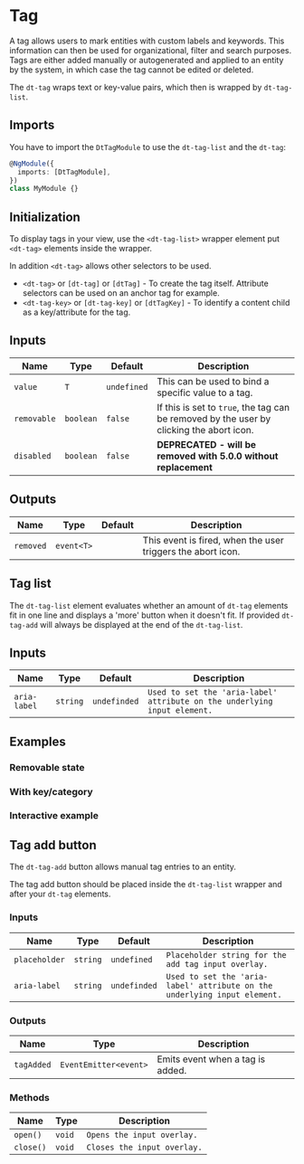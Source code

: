 # Tag

A tag allows users to mark entities with custom labels and keywords. This
information can then be used for organizational, filter and search purposes.
Tags are either added manually or autogenerated and applied to an entity by the
system, in which case the tag cannot be edited or deleted.

The `dt-tag` wraps text or key-value pairs, which then is wrapped by
`dt-tag-list`.

<ba-live-example name="DtExampleTagDefault"></ba-live-example>

## Imports

You have to import the `DtTagModule` to use the `dt-tag-list` and the `dt-tag`:

```typescript
@NgModule({
  imports: [DtTagModule],
})
class MyModule {}
```

## Initialization

To display tags in your view, use the `<dt-tag-list>` wrapper element put
`<dt-tag>` elements inside the wrapper.

In addition `<dt-tag>` allows other selectors to be used.

- `<dt-tag>` or `[dt-tag]` or `[dtTag]` - To create the tag itself. Attribute
  selectors can be used on an anchor tag for example.
- `<dt-tag-key>` or `[dt-tag-key]` or `[dtTagKey]` - To identify a content child
  as a key/attribute for the tag.

## Inputs

| Name        | Type      | Default     | Description                                                                              |
| ----------- | --------- | ----------- | ---------------------------------------------------------------------------------------- |
| `value`     | `T`       | `undefined` | This can be used to bind a specific value to a tag.                                      |
| `removable` | `boolean` | `false`     | If this is set to `true`, the tag can be removed by the user by clicking the abort icon. |
| `disabled`  | `boolean` | `false`     | **DEPRECATED - will be removed with 5.0.0 without replacement**                          |

## Outputs

| Name      | Type       | Default | Description                                                 |
| --------- | ---------- | ------- | ----------------------------------------------------------- |
| `removed` | `event<T>` |         | This event is fired, when the user triggers the abort icon. |

## Tag list

The `dt-tag-list` element evaluates whether an amount of `dt-tag` elements fit
in one line and displays a 'more' button when it doesn't fit. If provided
`dt-tag-add` will always be displayed at the end of the `dt-tag-list`.

## Inputs

| Name         | Type     | Default      | Description                                                               |
| ------------ | -------- | ------------ | ------------------------------------------------------------------------- |
| `aria-label` | `string` | `undefinded` | `Used to set the 'aria-label' attribute on the underlying input element.` |

## Examples

### Removable state

<ba-live-example name="DtExampleTagRemovable"></ba-live-example>

### With key/category

<ba-live-example name="DtExampleTagKey"></ba-live-example>

### Interactive example

<ba-live-example name="DtExampleTagInteractive"></ba-live-example>

## Tag add button

The `dt-tag-add` button allows manual tag entries to an entity.

<ba-live-example name="DtExampleTagListWithTagAdd"></ba-live-examples>

The tag add button should be placed inside the `dt-tag-list` wrapper and after
your `dt-tag` elements.

### Inputs

| Name          | Type     | Default      | Description                                                               |
| ------------- | -------- | ------------ | ------------------------------------------------------------------------- |
| `placeholder` | `string` | `undefined`  | `Placeholder string for the add tag input overlay.`                       |
| `aria-label`  | `string` | `undefinded` | `Used to set the 'aria-label' attribute on the underlying input element.` |

### Outputs

| Name       | Type                  | Description                      |
| ---------- | --------------------- | -------------------------------- |
| `tagAdded` | `EventEmitter<event>` | Emits event when a tag is added. |

### Methods

| Name      | Type   | Description                 |
| --------- | ------ | --------------------------- |
| `open()`  | `void` | `Opens the input overlay.`  |
| `close()` | `void` | `Closes the input overlay.` |
